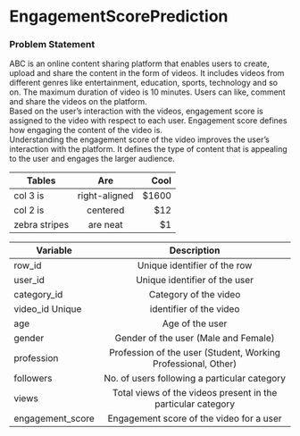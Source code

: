 # EngagementScorePrediction

### Problem Statement

ABC is an online content sharing platform that enables users to create, upload and share the  content in the form of videos. It includes videos from different genres like entertainment,  education, sports, technology and so on. The maximum duration of video is 10 minutes. 
Users can like, comment and share the videos on the platform.  
Based on the user’s interaction with the videos, engagement score is assigned to the video  with respect to each user. Engagement score defines how engaging the content of the video  is.  
Understanding the engagement score of the video improves the user’s interaction with the  platform. It defines the type of content that is appealing to the user and engages the larger  audience. 

| Tables        | Are           | Cool  |
| ------------- |:-------------:| -----:|
| col 3 is      | right-aligned | $1600 |
| col 2 is      | centered      |   $12 |
| zebra stripes | are neat      |    $1 |

|Variable|Description|
| -------------- |:-------------:|
|row_id | Unique identifier of the row|
|user_id         | Unique identifier of the user|
|category_id     |	Category of the video|
|video_id	Unique | identifier of the video|
|age             |	Age of the user|
|gender          |	Gender of the user (Male and Female)|
|profession      |	Profession of the user (Student, Working Professional, Other)|
|followers       |	No. of users following a particular category|
|views           |	Total views of the videos present in the particular category|
|engagement_score|	Engagement score of the video for a user|


